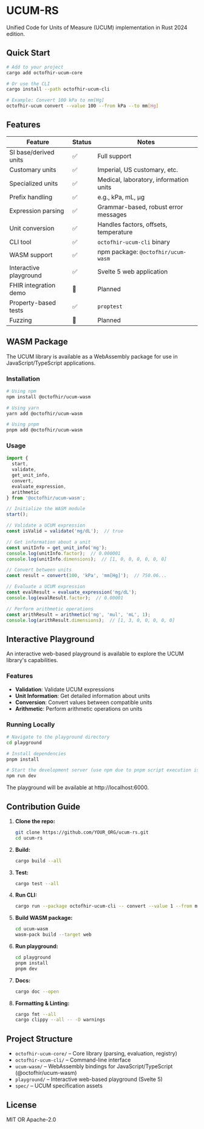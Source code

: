 # UCUM-RS

Unified Code for Units of Measure (UCUM) implementation in Rust 2024 edition.

## Quick Start

```sh
# Add to your project
cargo add octofhir-ucum-core

# Or use the CLI
cargo install --path octofhir-ucum-cli

# Example: Convert 100 kPa to mm[Hg]
octofhir-ucum convert --value 100 --from kPa --to mm[Hg]
```

## Features

| Feature                | Status   | Notes                                  |
|------------------------|----------|----------------------------------------|
| SI base/derived units  | ✅       | Full support                           |
| Customary units        | ✅       | Imperial, US customary, etc.           |
| Specialized units      | ✅       | Medical, laboratory, information units |
| Prefix handling        | ✅       | e.g., kPa, mL, µg                      |
| Expression parsing     | ✅       | Grammar-based, robust error messages   |
| Unit conversion        | ✅       | Handles factors, offsets, temperature  |
| CLI tool               | ✅       | `octofhir-ucum-cli` binary             |
| WASM support           | ✅       | npm package: `@octofhir/ucum-wasm`     |
| Interactive playground | ✅       | Svelte 5 web application               |
| FHIR integration demo  | 🚧       | Planned                                |
| Property-based tests   | ✅       | `proptest`                             |
| Fuzzing                | 🚧       | Planned                                |

## WASM Package

The UCUM library is available as a WebAssembly package for use in JavaScript/TypeScript applications.

### Installation

```sh
# Using npm
npm install @octofhir/ucum-wasm

# Using yarn
yarn add @octofhir/ucum-wasm

# Using pnpm
pnpm add @octofhir/ucum-wasm
```

### Usage

```typescript
import { 
  start, 
  validate, 
  get_unit_info, 
  convert, 
  evaluate_expression, 
  arithmetic 
} from '@octofhir/ucum-wasm';

// Initialize the WASM module
start();

// Validate a UCUM expression
const isValid = validate('mg/dL');  // true

// Get information about a unit
const unitInfo = get_unit_info('mg');
console.log(unitInfo.factor);  // 0.000001
console.log(unitInfo.dimensions);  // [1, 0, 0, 0, 0, 0, 0]

// Convert between units
const result = convert(100, 'kPa', 'mm[Hg]');  // 750.06...

// Evaluate a UCUM expression
const evalResult = evaluate_expression('mg/dL');
console.log(evalResult.factor);  // 0.00001

// Perform arithmetic operations
const arithResult = arithmetic('mg', 'mul', 'mL', 1);
console.log(arithResult.dimensions);  // [1, 3, 0, 0, 0, 0, 0]
```

## Interactive Playground

An interactive web-based playground is available to explore the UCUM library's capabilities.

### Features

- **Validation**: Validate UCUM expressions
- **Unit Information**: Get detailed information about units
- **Conversion**: Convert values between compatible units
- **Arithmetic**: Perform arithmetic operations on units

### Running Locally

```sh
# Navigate to the playground directory
cd playground

# Install dependencies
pnpm install

# Start the development server (use npm due to pnpm script execution issues)
npm run dev
```

The playground will be available at http://localhost:6000.

## Contribution Guide

1. **Clone the repo:**

   ```sh
   git clone https://github.com/YOUR_ORG/ucum-rs.git
   cd ucum-rs
   ```

2. **Build:**

   ```sh
   cargo build --all
   ```

3. **Test:**

   ```sh
   cargo test --all
   ```

4. **Run CLI:**

   ```sh
   cargo run --package octofhir-ucum-cli -- convert --value 1 --from m --to cm
   ```

5. **Build WASM package:**

   ```sh
   cd ucum-wasm
   wasm-pack build --target web
   ```

6. **Run playground:**

   ```sh
   cd playground
   pnpm install
   pnpm dev
   ```

7. **Docs:**

   ```sh
   cargo doc --open
   ```

8. **Formatting & Linting:**

   ```sh
   cargo fmt --all
   cargo clippy --all -- -D warnings
   ```

## Project Structure

- `octofhir-ucum-core/` – Core library (parsing, evaluation, registry)
- `octofhir-ucum-cli/`  – Command-line interface
- `ucum-wasm/` – WebAssembly bindings for JavaScript/TypeScript (@octofhir/ucum-wasm)
- `playground/`         – Interactive web-based playground (Svelte 5)
- `spec/`               – UCUM specification assets

## License

MIT OR Apache-2.0
